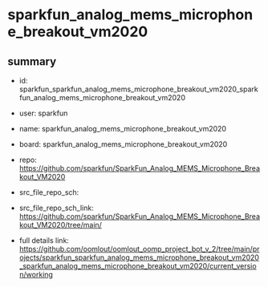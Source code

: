# sparkfun_analog_mems_microphone_breakout_vm2020
 
## summary 
* id: sparkfun_sparkfun_analog_mems_microphone_breakout_vm2020_sparkfun_analog_mems_microphone_breakout_vm2020
* user: sparkfun
* name: sparkfun_analog_mems_microphone_breakout_vm2020
* board: sparkfun_analog_mems_microphone_breakout_vm2020
* repo: https://github.com/sparkfun/SparkFun_Analog_MEMS_Microphone_Breakout_VM2020



* src_file_repo_sch: 
* src_file_repo_sch_link: https://github.com/sparkfun/SparkFun_Analog_MEMS_Microphone_Breakout_VM2020/tree/main/
* full details link: https://github.com/oomlout/oomlout_oomp_project_bot_v_2/tree/main/projects/sparkfun_sparkfun_analog_mems_microphone_breakout_vm2020_sparkfun_analog_mems_microphone_breakout_vm2020/current_version/working  








